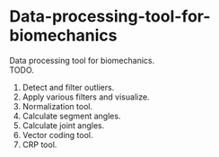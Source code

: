 # Data-processing-tool-for-biomechanics
Data processing tool for biomechanics.\
TODO.
1. Detect and filter outliers.
2. Apply various filters and visualize.
3. Normalization tool.
4. Calculate segment angles.
5. Calculate joint angles.
6. Vector coding tool.
7. CRP tool.
